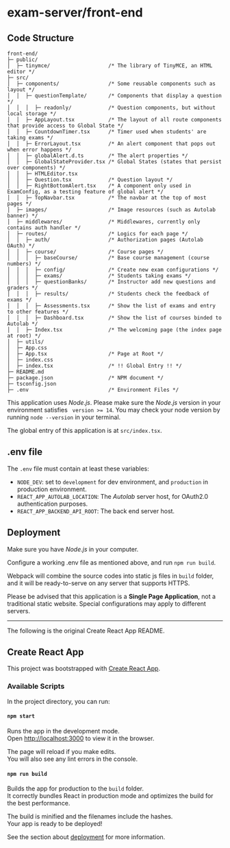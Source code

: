 # exam-server/front-end

## Code Structure

```
front-end/
├─ public/
│  ├─ tinymce/                   /* The library of TinyMCE, an HTML editor */               
├─ src/
│  ├─ components/                /* Some reusable components such as layout */
│  │  ├─ questionTemplate/       /* Components that display a question */
│  │  │  ├─ readonly/            /* Question components, but without local storage */
│  │  ├─ AppLayout.tsx           /* The layout of all route components that provide access to Global State */
│  │  ├─ CountdownTimer.tsx      /* Timer used when students' are taking exams */
│  │  ├─ ErrorLayout.tsx         /* An alert component that pops out when error happens */
│  │  ├─ globalAlert.d.ts        /* The alert properties */
│  │  ├─ GlobalStateProvider.tsx /* Global States (states that persist over components) */
│  │  ├─ HTMLEditor.tsx
│  │  ├─ Question.tsx            /* Question layout */
│  │  ├─ RightBottomAlert.tsx    /* A component only used in ExamConfig, as a testing feature of global alert */
│  │  ├─ TopNavbar.tsx           /* The navbar at the top of most pages */
│  ├─ images/                    /* Image resources (such as Autolab banner) */
│  ├─ middlewares/               /* Middlewares, currently only contains auth handler */
│  ├─ routes/                    /* Logics for each page */
│  │  ├─ auth/                   /* Authorization pages (Autolab OAuth) */
│  │  ├─ course/                 /* Course pages */
│  │  │  ├─ baseCourse/          /* Base course management (course numbers) */
│  │  │  ├─ config/              /* Create new exam configurations */
│  │  │  ├─ exams/               /* Students taking exams */
│  │  │  ├─ questionBanks/       /* Instructor add new questions and graders */
│  │  │  ├─ results/             /* Students check the feedback of exams */
│  │  │  ├─ Assessments.tsx      /* Show the list of exams and entry to other features */
│  │  │  ├─ Dashboard.tsx        /* Show the list of courses binded to Autolab */
│  │  ├─ Index.tsx               /* The welcoming page (the index page at root) */
│  ├─ utils/                     
│  ├─ App.css                    
│  ├─ App.tsx                    /* Page at Root */
│  ├─ index.css                  
│  ├─ index.tsx                  /* !! Global Entry !! */
├─ README.md                     
├─ package.json                  /* NPM document */
├─ tsconfig.json                 
├─ .env                          /* Environment Files */

```

This application uses *Node.js*. Please make sure the *Node.js* version in your environment satisfies ` version >= 14`. You may check your node version by running `node --version` in your terminal.

The global entry of this application is at `src/index.tsx`.

## .env file

The `.env` file must contain at least these variables:

- `NODE_DEV`: set to `development` for dev environment, and `production` in production environment.
- `REACT_APP_AUTOLAB_LOCATION`: The *Autolab* server host, for OAuth2.0 authentication purposes.
- `REACT_APP_BACKEND_API_ROOT`: The back end server host.

## Deployment

Make sure you have *Node.js* in your computer.

Configure a working .env file as mentioned above, and run `npm run build`.

Webpack will combine the source codes into static js files in `build` folder, and it will be ready-to-serve on any server that supports HTTPS.

Please be advised that this application is a **Single Page Application**, not a traditional static website. Special configurations may apply to different servers.

---

The following is the original Create React App README.

## Create React App 

This project was bootstrapped with [Create React App](https://github.com/facebook/create-react-app).

### Available Scripts

In the project directory, you can run:

#### `npm start`

Runs the app in the development mode.\
Open [http://localhost:3000](http://localhost:3000) to view it in the browser.

The page will reload if you make edits.\
You will also see any lint errors in the console.

#### `npm run build`

Builds the app for production to the `build` folder.\
It correctly bundles React in production mode and optimizes the build for the best performance.

The build is minified and the filenames include the hashes.\
Your app is ready to be deployed!

See the section about [deployment](https://facebook.github.io/create-react-app/docs/deployment) for more information.

